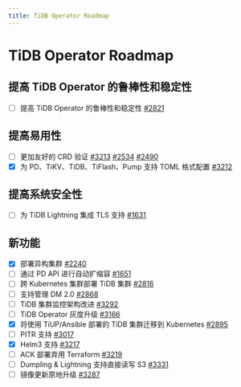 ```yaml
---
title: TiDB Operator Roadmap
---
```


# TiDB Operator Roadmap

## 提高 TiDB Operator 的鲁棒性和稳定性

- [ ] 提高 TiDB Operator 的鲁棒性和稳定性 [#2821](https://github.com/pingcap/tidb-operator/issues/2821)

## 提高易用性

- [ ] 更加友好的 CRD 验证 [#3213](https://github.com/pingcap/tidb-operator/issues/3213) [#2534](https://github.com/pingcap/tidb-operator/issues/2534) [#2490](https://github.com/pingcap/tidb-operator/issues/2490)
- [x] 为 PD、TiKV、TiDB、TiFlash、Pump 支持 TOML 格式配置 [#3212](https://github.com/pingcap/tidb-operator/issues/3212)

## 提高系统安全性

- [ ] 为 TiDB Lightning 集成 TLS 支持 [#1631](https://github.com/pingcap/tidb-operator/issues/1631)

## 新功能

- [x] 部署异构集群 [#2240](https://github.com/pingcap/tidb-operator/issues/2240)
- [ ] 通过 PD API 进行自动扩缩容 [#1651](https://github.com/pingcap/tidb-operator/issues/1651)
- [ ] 跨 Kubernetes 集群部署 TiDB 集群 [#2816](https://github.com/pingcap/tidb-operator/issues/2816)
- [ ] 支持管理 DM 2.0 [#2868](https://github.com/pingcap/tidb-operator/issues/2868)
- [ ] TiDB 集群监控架构改进 [#3292](https://github.com/pingcap/tidb-operator/issues/3292)
- [ ] TiDB Operator 灰度升级 [#3166](https://github.com/pingcap/tidb-operator/issues/3166)
- [x] 将使用 TiUP/Ansible 部署的 TiDB 集群迁移到 Kubernetes [#2895](https://github.com/pingcap/tidb-operator/issues/2895)
- [ ] PITR 支持 [#3017](https://github.com/pingcap/tidb-operator/issues/3017)
- [x] Helm3 支持 [#3217](https://github.com/pingcap/tidb-operator/issues/3217)
- [ ] ACK 部署弃用 Terraform [#3219](https://github.com/pingcap/tidb-operator/issues/3219)
- [ ] Dumpling & Lightning 支持直接读写 S3 [#3331](https://github.com/pingcap/tidb-operator/issues/3331)
- [ ] 镜像更新原地升级 [#3287](https://github.com/pingcap/tidb-operator/issues/3287)
